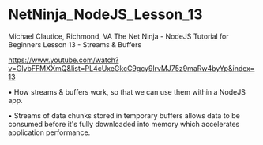 # NetNinja_NodeJS_Lesson_13
Michael Clautice, Richmond, VA
The Net Ninja - NodeJS Tutorial for Beginners
Lesson 13 - Streams & Buffers

https://www.youtube.com/watch?v=GlybFFMXXmQ&list=PL4cUxeGkcC9gcy9lrvMJ75z9maRw4byYp&index=13

• How streams & buffers work, so that we can use them within a NodeJS app. 

• Streams of data chunks stored in temporary buffers allows data to be consumed before it's fully downloaded into memory which accelerates application performance.
